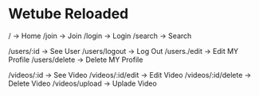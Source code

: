 # Wetube Reloaded

/ -> Home
/join -> Join
/login -> Login
/search -> Search

/users/:id -> See User
/users/logout -> Log Out
/users./edit -> Edit MY Profile
/users/delete -> Delete MY Profile

/videos/:id -> See Video
/videos/:id/edit -> Edit Video
/videos/:id/delete -> Delete Video
/videos/upload -> Uplade Video
